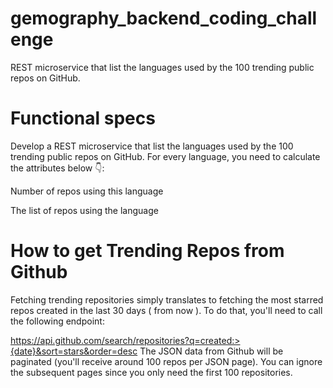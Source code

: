 # gemography_backend_coding_challenge
REST microservice that list the languages used by the 100 trending public repos on GitHub.

# Functional specs

Develop a REST microservice that list the languages used by the 100 trending public repos on GitHub.
For every language, you need to calculate the attributes below 👇:

Number of repos using this language

The list of repos using the language

# How to get Trending Repos from Github

Fetching trending repositories simply translates to fetching the most starred repos created in the last 30 days ( from now ). To do that, you'll need to call the following endpoint:

https://api.github.com/search/repositories?q=created:>{date}&sort=stars&order=desc
The JSON data from Github will be paginated (you'll receive around 100 repos per JSON page). You can ignore the subsequent pages since you only need the first 100 repositories.
